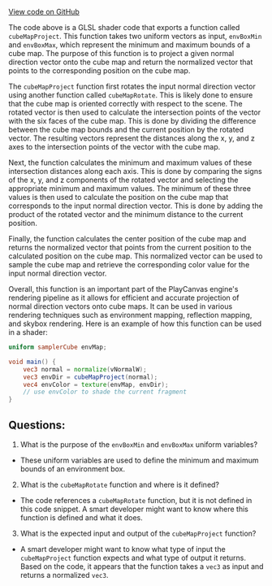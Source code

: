 [View code on GitHub](https://github.com/playcanvas/engine/src/scene/shader-lib/chunks/lit/frag/cubeMapProjectBox.js)

The code above is a GLSL shader code that exports a function called `cubeMapProject`. This function takes two uniform vectors as input, `envBoxMin` and `envBoxMax`, which represent the minimum and maximum bounds of a cube map. The purpose of this function is to project a given normal direction vector onto the cube map and return the normalized vector that points to the corresponding position on the cube map.

The `cubeMapProject` function first rotates the input normal direction vector using another function called `cubeMapRotate`. This is likely done to ensure that the cube map is oriented correctly with respect to the scene. The rotated vector is then used to calculate the intersection points of the vector with the six faces of the cube map. This is done by dividing the difference between the cube map bounds and the current position by the rotated vector. The resulting vectors represent the distances along the x, y, and z axes to the intersection points of the vector with the cube map.

Next, the function calculates the minimum and maximum values of these intersection distances along each axis. This is done by comparing the signs of the x, y, and z components of the rotated vector and selecting the appropriate minimum and maximum values. The minimum of these three values is then used to calculate the position on the cube map that corresponds to the input normal direction vector. This is done by adding the product of the rotated vector and the minimum distance to the current position.

Finally, the function calculates the center position of the cube map and returns the normalized vector that points from the current position to the calculated position on the cube map. This normalized vector can be used to sample the cube map and retrieve the corresponding color value for the input normal direction vector.

Overall, this function is an important part of the PlayCanvas engine's rendering pipeline as it allows for efficient and accurate projection of normal direction vectors onto cube maps. It can be used in various rendering techniques such as environment mapping, reflection mapping, and skybox rendering. Here is an example of how this function can be used in a shader:

```glsl
uniform samplerCube envMap;

void main() {
    vec3 normal = normalize(vNormalW);
    vec3 envDir = cubeMapProject(normal);
    vec4 envColor = texture(envMap, envDir);
    // use envColor to shade the current fragment
}
```
## Questions: 
 1. What is the purpose of the `envBoxMin` and `envBoxMax` uniform variables?
- These uniform variables are used to define the minimum and maximum bounds of an environment box.

2. What is the `cubeMapRotate` function and where is it defined?
- The code references a `cubeMapRotate` function, but it is not defined in this code snippet. A smart developer might want to know where this function is defined and what it does.

3. What is the expected input and output of the `cubeMapProject` function?
- A smart developer might want to know what type of input the `cubeMapProject` function expects and what type of output it returns. Based on the code, it appears that the function takes a `vec3` as input and returns a normalized `vec3`.
